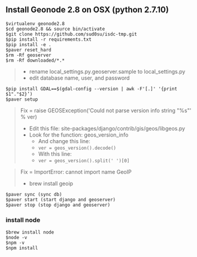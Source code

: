 ## Install Geonode 2.8 on OSX (python 2.7.10)

```terminal
$virtualenv geonode2.8
$cd geonode2.8 && source bin/activate
$git clone https://github.com/sud0su/isdc-tmp.git
$pip install -r requirements.txt
$pip install -e .
$paver reset_hard
$rm -Rf geoserver
$rm -Rf downloaded/*.*
```

>- rename local_settings.py.geoserver.sample to local_settings.py
>- edit database name, user, and password
  
```terminal
$pip install GDAL==$(gdal-config --version | awk -F'[.]' '{print $1"."$2}’)
$paver setup
```

> Fix = raise GEOSException('Could not parse version info string "%s"' % ver)
>- Edit this file: site-packages/django/contrib/gis/geos/libgeos.py 
>- Look for the function: geos_version_info  
>    - And change this line:
>    - `ver = geos_version().decode()`
>    - With this line:
>    - `ver = geos_version().split(' ')[0]`
  
>Fix = ImportError: cannot import name GeoIP
> - brew install geoip

```terminal
$paver sync (sync db)
$paver start (start django and geoserver)
$paver stop (stop django and geoserver)
```

### install node

```terminal
$brew install node
$node -v
$npm -v
$npm install
```